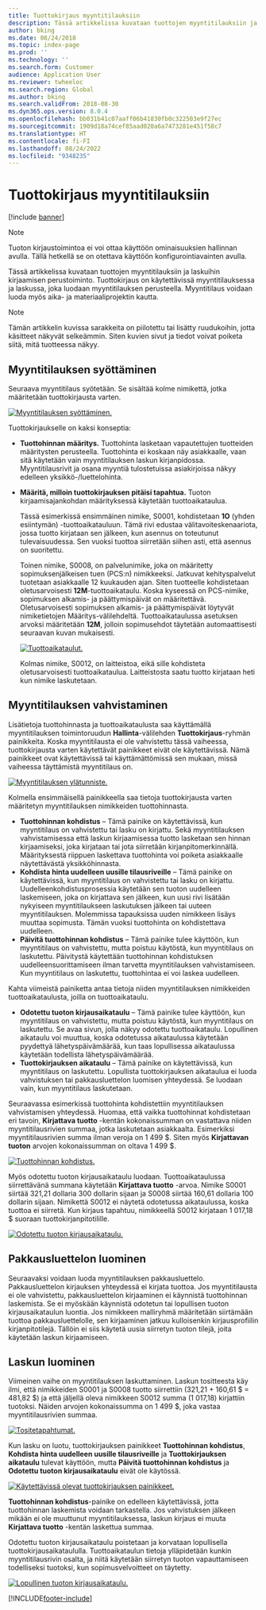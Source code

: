```yaml
---
title: Tuottokirjaus myyntitilauksiin
description: Tässä artikkelissa kuvataan tuottojen myyntitilauksiin ja laskuihin kirjaamisen perustoiminto. Tuottokirjaus on käytettävissä myyntitilauksessa ja laskussa, joka luodaan myyntitilauksen perusteella.
author: bking
ms.date: 08/24/2018
ms.topic: index-page
ms.prod: ''
ms.technology: ''
ms.search.form: Customer
audience: Application User
ms.reviewer: twheeloc
ms.search.region: Global
ms.author: bking
ms.search.validFrom: 2018-08-30
ms.dyn365.ops.version: 8.0.4
ms.openlocfilehash: bb031b41c07aaff06b41830fb0c322503e9f27ec
ms.sourcegitcommit: 1909d18a74cef85aad020a6a7473281e451f58c7
ms.translationtype: HT
ms.contentlocale: fi-FI
ms.lasthandoff: 08/24/2022
ms.locfileid: "9348235"
---
```

# <a name="revenue-recognition-on-sales-orders"></a>Tuottokirjaus myyntitilauksiin

[!include [banner](../includes/banner.md)]

> [!NOTE]
> Tuoton kirjaustoimintoa ei voi ottaa käyttöön ominaisuuksien hallinnan avulla. Tällä hetkellä se on otettava käyttöön konfigurointiavainten avulla.

Tässä artikkelissa kuvataan tuottojen myyntitilauksiin ja laskuihin kirjaamisen perustoiminto. Tuottokirjaus on käytettävissä myyntitilauksessa ja laskussa, joka luodaan myyntitilauksen perusteella. Myyntitilaus voidaan luoda myös aika- ja materiaaliprojektin kautta.

> [!NOTE]
> Tämän artikkelin kuvissa sarakkeita on piilotettu tai lisätty ruudukoihin, jotta käsitteet näkyvät selkeämmin. Siten kuvien sivut ja tiedot voivat poiketa siitä, mitä tuotteessa näkyy.

## <a name="enter-a-sales-order"></a>Myyntitilauksen syöttäminen

Seuraava myyntitilaus syötetään. Se sisältää kolme nimikettä, jotka määritetään tuottokirjausta varten.

[![Myyntitilauksen syöttäminen.](./media/revenue-recognition-so-basic-sales-order-header.png)](./media/revenue-recognition-so-basic-sales-order-header.png)

Tuottokirjaukselle on kaksi konseptia:

- **Tuottohinnan määritys.** Tuottohinta lasketaan vapautettujen tuotteiden määritysten perusteella. Tuottohinta ei koskaan näy asiakkaalle, vaan sitä käytetään vain myyntitilauksen laskun kirjanpidossa. Myyntitilausrivit ja osana myyntiä tulostetuissa asiakirjoissa näkyy edelleen yksikkö-/luettelohinta.
- **Määritä, milloin tuottokirjauksen pitäisi tapahtua.** Tuoton kirjaamisajankohdan määrityksessä käytetään tuottoaikataulua.

    Tässä esimerkissä ensimmäinen nimike, S0001, kohdistetaan **1O** (yhden esiintymän) -tuottoaikatauluun. Tämä rivi edustaa välitavoiteskenaariota, jossa tuotto kirjataan sen jälkeen, kun asennus on toteutunut tulevaisuudessa. Sen vuoksi tuottoa siirretään siihen asti, että asennus on suoritettu.

    Toinen nimike, S0008, on palvelunimike, joka on määritetty sopimuksenjälkeisen tuen (PCS:n) nimikkeeksi. Jatkuvat kehityspalvelut tuotetaan asiakkaalle 12 kuukauden ajan. Siten tuotteelle kohdistetaan oletusarvoisesti **12M**-tuottoaikataulu. Koska kyseessä on PCS-nimike, sopimuksen alkamis- ja päättymispäivät on määritettävä. Oletusarvoisesti sopimuksen alkamis- ja päättymispäivät löytyvät nimiketietojen Määritys-välilehdeltä. Tuottoaikataulussa asetuksen arvoksi määritetään **12M**, jolloin sopimusehdot täytetään automaattisesti seuraavan kuvan mukaisesti.

    [![Tuottoaikataulut.](./media/revenue-recognition-so-basic-revenue-schedules.png)](./media/revenue-recognition-so-basic-revenue-schedules.png)

    Kolmas nimike, S0012, on laitteistoa, eikä sille kohdisteta oletusarvoisesti tuottoaikataulua. Laitteistosta saatu tuotto kirjataan heti kun nimike laskutetaan.

## <a name="confirm-the-sales-order"></a>Myyntitilauksen vahvistaminen

Lisätietoja tuottohinnasta ja tuottoaikataulusta saa käyttämällä myyntitilauksen toimintoruudun **Hallinta**-välilehden **Tuottokirjaus**-ryhmän painikkeita. Koska myyntitilausta ei ole vahvistettu tässä vaiheessa, tuottokirjausta varten käytettävät painikkeet eivät ole käytettävissä. Nämä painikkeet ovat käytettävissä tai käyttämättömissä sen mukaan, missä vaiheessa täyttämistä myyntitilaus on.

[![Myyntitilauksen ylätunniste.](./media/revenue-recognition-so-basic-sales-order-header-02.png)](./media/revenue-recognition-so-basic-sales-order-header-02.png)

Kolmella ensimmäisellä painikkeella saa tietoja tuottokirjausta varten määritetyn myyntitilauksen nimikkeiden tuottohinnasta.

- **Tuottohinnan kohdistus** – Tämä painike on käytettävissä, kun myyntitilaus on vahvistettu tai lasku on kirjattu. Sekä myyntitilauksen vahvistamisessa että laskun kirjaamisessa tuotto lasketaan sen hinnan kirjaamiseksi, joka kirjataan tai jota siirretään kirjanpitomerkinnällä. Määrityksestä riippuen laskettava tuottohinta voi poiketa asiakkaalle näytettävästä yksikköhinnasta.
- **Kohdista hinta uudelleen uusille tilausriveille** – Tämä painike on käytettävissä, kun myyntitilaus on vahvistettu tai lasku on kirjattu. Uudelleenkohdistusprosessia käytetään sen tuoton uudelleen laskemiseen, joka on kirjattava sen jälkeen, kun uusi rivi lisätään nykyiseen myyntitilaukseen laskutuksen jälkeen tai uuteen myyntitilauksen. Molemmissa tapauksissa uuden nimikkeen lisäys muuttaa sopimusta. Tämän vuoksi tuottohinta on kohdistettava uudelleen.
- **Päivitä tuottohinnan kohdistus** – Tämä painike tulee käyttöön, kun myyntitilaus on vahvistettu, mutta poistuu käytöstä, kun myyntitilaus on laskutettu. Päivitystä käytettään tuottohinnan kohdistuksen uudelleensuorittamiseen ilman tarvetta myyntitilauksen vahvistamiseen. Kun myyntitilaus on laskutettu, tuottohintaa ei voi laskea uudelleen.

Kahta viimeistä painiketta antaa tietoja niiden myyntitilauksen nimikkeiden tuottoaikataulusta, joilla on tuottoaikataulu.

- **Odotettu tuoton kirjausaikataulu** – Tämä painike tulee käyttöön, kun myyntitilaus on vahvistettu, mutta poistuu käytöstä, kun myyntitilaus on laskutettu. Se avaa sivun, jolla näkyy odotettu tuottoaikataulu. Lopullinen aikataulu voi muuttua, koska odotetussa aikataulussa käytetään pyydettyä lähetyspäivämäärää, kun taas lopullisessa aikataulussa käytetään todellista lähetyspäivämäärää.
- **Tuottokirjauksen aikataulu** – Tämä painike on käytettävissä, kun myyntitilaus on laskutettu. Lopullista tuottokirjauksen aikataulua ei luoda vahvistuksen tai pakkausluettelon luomisen yhteydessä. Se luodaan vain, kun myyntitilaus laskutetaan.

Seuraavassa esimerkissä tuottohinta kohdistettiin myyntitilauksen vahvistamisen yhteydessä. Huomaa, että vaikka tuottohinnat kohdistetaan eri tavoin, **Kirjattava tuotto** -kentän kokonaissumman on vastattava niiden myyntitilausrivien summaa, jotka laskutetaan asiakkaalta. Esimerkiksi myyntitilausrivien summa ilman veroja on 1 499 $. Siten myös **Kirjattavan tuoton** arvojen kokonaissumman on oltava 1 499 $.

[![Tuottohinnan kohdistus.](./media/revenue-recognition-so-basic-revenue-price-allocation.png)](./media/revenue-recognition-so-basic-revenue-price-allocation.png)

Myös odotettu tuoton kirjausaikataulu luodaan. Tuottoaikataulussa siirrettävänä summana käytetään **Kirjattava tuotto** -arvoa. Nimike S0001 siirtää 321,21 dollaria 300 dollarin sijaan ja S0008 siirtää 160,61 dollaria 100 dollarin sijaan. Nimikettä S0012 ei näytetä odotetussa aikataulussa, koska tuottoa ei siirretä. Kun kirjaus tapahtuu, nimikkeellä S0012 kirjataan 1 017,18 $ suoraan tuottokirjanpitotilille.

[![Odotettu tuoton kirjausaikataulu.](./media/revenue-recognition-so-basic-expected-rev-rec-schedule.png)](./media/revenue-recognition-so-basic-expected-rev-rec-schedule.png)

## <a name="create-the-packing-slip"></a>Pakkausluettelon luominen

Seuraavaksi voidaan luoda myyntitilauksen pakkausluettelo. Pakkausluettelon kirjauksen yhteydessä ei kirjata tuottoa. Jos myyntitilausta ei ole vahvistettu, pakkausluettelon kirjaaminen ei käynnistä tuottohinnan laskemista. Se ei myöskään käynnistä odotetun tai lopullisen tuoton kirjausaikataulun luontia. Jos nimikkeen malliryhmä määritetään siirtämään tuottoa pakkausluettelolle, sen kirjaaminen jatkuu kulloisenkin kirjausprofiilin kirjanpitotilejä. Tällöin ei siis käytetä uusia siirretyn tuoton tilejä, joita käytetään laskun kirjaamiseen.

## <a name="create-the-invoice"></a>Laskun luominen

Viimeinen vaihe on myyntitilauksen laskuttaminen. Laskun tositteesta käy ilmi, että nimikkeiden S0001 ja S0008 tuotto siirrettiin (321,21 + 160,61 $ = 481,82 $) ja että jäljellä oleva nimikkeen S0012 summa (1 017,18) kirjattiin tuotoksi. Näiden arvojen kokonaissumma on 1 499 $, joka vastaa myyntitilausrivien summaa.

[![Tositetapahtumat.](./media/revenue-recognition-so-voucher-transactions.png)](./media/revenue-recognition-so-voucher-transactions.png)

Kun lasku on luotu, tuottokirjauksen painikkeet **Tuottohinnan kohdistus**, **Kohdista hinta uudelleen uusille tilausriveille** ja **Tuottokirjauksen aikataulu** tulevat käyttöön, mutta **Päivitä tuottohinnan kohdistus** ja **Odotettu tuoton kirjausaikataulu** eivät ole käytössä.

[![Käytettävissä olevat tuottokirjauksen painikkeet.](./media/revenue-recognition-so-basic-after-invoice-buttons.png)](./media/revenue-recognition-so-basic-after-invoice-buttons.png)

**Tuottohinnan kohdistus**-painike on edelleen käytettävissä, jotta tuottohinnan laskemista voidaan tarkastella. Jos vahvistuksen jälkeen mikään ei ole muuttunut myyntitilauksessa, laskun kirjaus ei muuta **Kirjattava tuotto** -kentän laskettua summaa.

Odotettu tuoton kirjausaikataulu poistetaan ja korvataan lopullisella tuottokirjausaikataululla. Tuottoaikataulun tietoja ylläpidetään kunkin myyntitilausrivin osalta, ja niitä käytetään siirretyn tuoton vapauttamiseen todelliseksi tuotoksi, kun sopimusvelvoitteet on täytetty.

[![Lopullinen tuoton kirjausaikataulu.](./media/revenue-recognition-so-revenue-recognition-schedule.png)](./media/revenue-recognition-so-revenue-recognition-schedule.png)


[!INCLUDE[footer-include](../../includes/footer-banner.md)]

